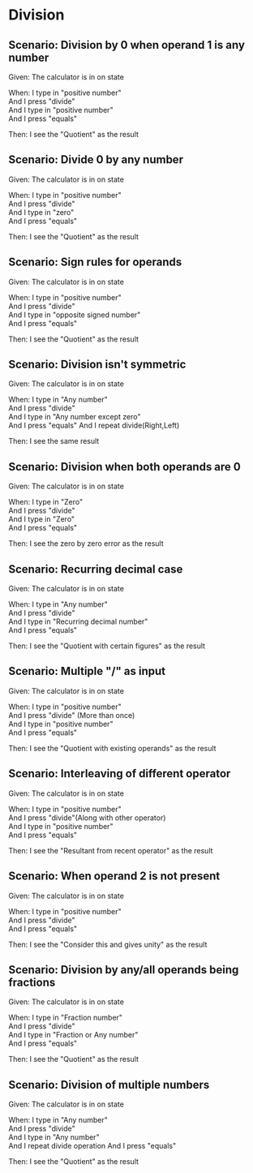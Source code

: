 # Division

## Scenario: Division by 0 when operand 1 is any number

Given:  The calculator is in on state

When: I type in "positive number"  
And I press "divide"  
And I type in "positive number"  
And I press "equals"

Then: I see the "Quotient" as the result

## Scenario: Divide 0 by any number

Given:  The calculator is in on state

When: I type in "positive number"  
And I press "divide"  
And I type in "zero"  
And I press "equals"

Then: I see the "Quotient" as the result

## Scenario: Sign rules for operands

Given:  The calculator is in on state

When: I type in "positive number"  
And I press "divide"  
And I type in "opposite signed number"  
And I press "equals"

Then: I see the "Quotient" as the result

## Scenario: Division isn't symmetric

Given:  The calculator is in on state

When: I type in "Any number"  
And I press "divide"  
And I type in "Any number except zero"  
And I press "equals"
And I repeat divide(Right,Left)

Then: I see the same result

## Scenario: Division when both operands are 0

Given:  The calculator is in on state

When: I type in "Zero"  
And I press "divide"  
And I type in "Zero"  
And I press "equals"

Then: I see the zero by zero error as the result

## Scenario: Recurring decimal case

Given:  The calculator is in on state

When: I type in "Any number"  
And I press "divide"  
And I type in "Recurring decimal number"  
And I press "equals"

Then: I see the "Quotient with certain figures" as the result

## Scenario: Multiple "/" as input

Given:  The calculator is in on state

When: I type in "positive number"  
And I press "divide" (More than once)  
And I type in "positive number"  
And I press "equals"

Then: I see the "Quotient with existing operands" as the result

## Scenario: Interleaving of different operator

Given:  The calculator is in on state

When: I type in "positive number"  
And I press "divide"(Along with other operator)  
And I type in "positive number"  
And I press "equals"

Then: I see the "Resultant from recent operator" as the result

## Scenario: When operand 2 is not present

Given:  The calculator is in on state

When: I type in "positive number"  
And I press "divide"  
And I press "equals"

Then: I see the "Consider this and gives unity" as the result

## Scenario: Division by any/all operands being fractions

Given:  The calculator is in on state

When: I type in "Fraction number"  
And I press "divide"  
And I type in "Fraction or Any number"  
And I press "equals"

Then: I see the "Quotient" as the result

## Scenario: Division of multiple numbers  

Given:  The calculator is in on state

When: I type in "Any number"  
And I press "divide"  
And I type in "Any number"  
And I repeat divide operation
And I press "equals"  

Then: I see the "Quotient" as the result
